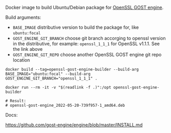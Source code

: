 Docker image to build Ubuntu/Debian package for [OpenSSL GOST engine](https://github.com/gost-engine/engine).

Build arguments:

* `BASE_IMAGE`    distributive version to build the package for, like `ubuntu:focal`
* `GOST_ENGINE_GIT_BRANCH`    choose git branch accorging to openssl version in the distributive, for example: `openssl_1_1_1` for OpenSSL v1.1.1. See the link above
* `GOST_ENGINE_GIT_REPO`  choose another OpenSSL GOST engine git repo location

```shell
docker build --tag=openssl-gost-engine-builder --build-arg BASE_IMAGE="ubuntu:focal" --build-arg GOST_ENGINE_GIT_BRANCH="openssl_1_1_1" .

docker run --rm -it -v "$(readlink -f .)":/opt openssl-gost-engine-builder

# Result:
# openssl-gost-engine_2022-05-20-739f957-1_amd64.deb
```

Docs:

https://github.com/gost-engine/engine/blob/master/INSTALL.md
